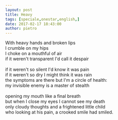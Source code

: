 ```yaml
---
layout: post
title: Heavy
tags: [speciale,onestar,english,]
date: 2017-02-17 18:43:00
author: pietro
---
```

With heavy hands and broken lips<br/>I crumble on my hips<br/>I choke on a mouthful of air<br/>if it weren't transparent I'd call it despair<br/><br/>if it weren't so silent I'd know it was pain<br/>if it weren't so dry I might think it was rain<br/>the symptoms are there but I'm a circle of health:<br/>my invisible enemy is a master of stealth<br/><br/>opening my mouth like a final breath<br/>but when I close my eyes I cannot see my death<br/>only cloudy thoughts and a frightened little child<br/>who looking at his pain, a crooked smile had smiled.<br/><br/>
